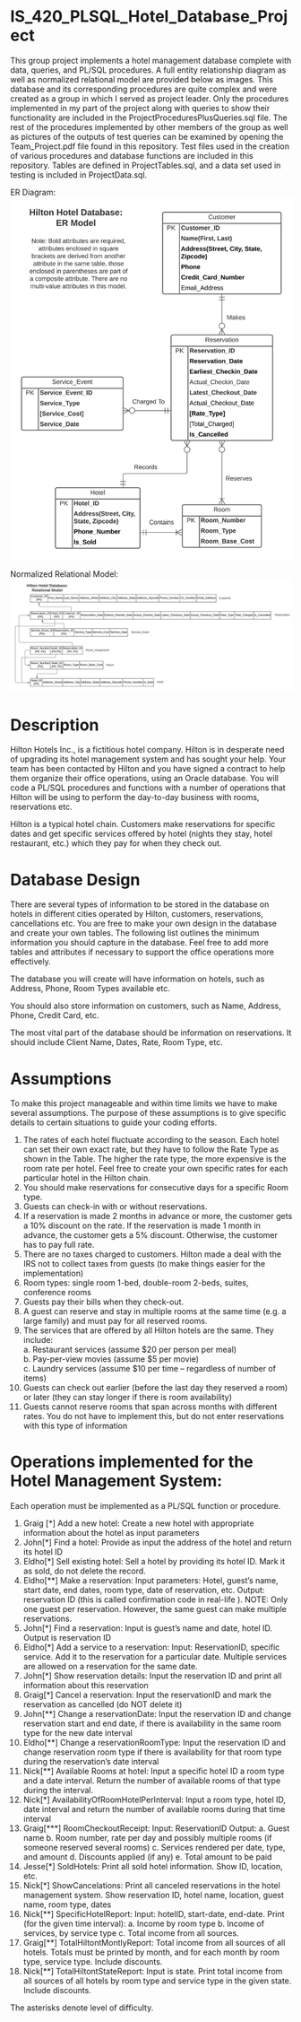 # IS_420_PLSQL_Hotel_Database_Project
This group project implements a hotel management database complete with data, queries, and PL/SQL procedures. A full entity relationship diagram as well as normalized relational model are provided below as images. This database and its corresponding procedures are quite complex and were created as a group in which I served as project leader. Only the procedures implemented in my part of the project along with queries to show their functionality are included in the ProjectProceduresPlusQueries.sql file. The rest of the procedures implemented by other members of the group as well as pictures of the outputs of test queries can be examined by opening the Team_Project.pdf file found in this repository. Test files used in the creation of various procedures and database functions are included in this repository. Tables are defined in ProjectTables.sql, and a data set used in testing is included in ProjectData.sql.

ER Diagram:
![alt text](https://github.com/nstommel/IS_420_PLSQL_Hotel_Database_Project/blob/main/ER_Diagram.jpeg?raw=true)

Normalized Relational Model:
![alt text](https://github.com/nstommel/IS_420_PLSQL_Hotel_Database_Project/blob/main/Normalized_Relational_Model.jpeg?raw=true)


# Description
Hilton Hotels Inc., is a fictitious hotel company. Hilton is in desperate need of upgrading its hotel management system and has sought your help. Your team has been contacted by Hilton and you have signed a contract to help them organize their office operations, using an Oracle database. You will code a PL/SQL procedures and functions with a number of operations that Hilton will be using to perform the day-to-day business with rooms, reservations etc.

Hilton is a typical hotel chain. Customers make reservations for specific dates and get specific services offered by hotel (nights they stay, hotel restaurant, etc.) which they pay for when they check out. 

# Database Design
There are several types of information to be stored in the database on hotels in different cities operated by Hilton, customers, reservations, cancellations etc.   You are free to make your own design in the database and create your own tables. The following list outlines the minimum information you should capture in the database. Feel free to add more tables and attributes if necessary to support the office operations more effectively.

The database you will create will have information on hotels, such as Address, Phone, Room Types available etc.

You should also store information on customers, such as Name, Address, Phone, Credit Card, etc.

The most vital part of the database should be information on reservations. It should include Client Name, Dates, Rate, Room Type, etc.

# Assumptions
To make this project manageable and within time limits we have to make several assumptions. The purpose of these assumptions is to give specific details to certain situations to guide your coding efforts.

1. The rates of each hotel fluctuate according to the season. Each hotel can set their own exact rate, but they have to follow the Rate Type as shown in the Table. The higher the rate type, the more expensive is the room rate per hotel. Feel free to create your own specific rates for each particular hotel in the Hilton chain.<br/>
2. You should make reservations for consecutive days for a specific Room type.<br/>
3. Guests can check-in with or without reservations.<br/>
4. If a reservation is made 2 months in advance or more, the customer gets a 10% discount on the rate. If the reservation is made 1 month in advance, the customer gets a 5% discount. Otherwise, the customer has to pay full rate.<br/>
5. There are no taxes charged to customers. Hilton made a deal with the IRS not to collect taxes from guests (to make things easier for the implementation)<br/>
6. Room types: single room 1-bed, double-room 2-beds, suites, conference rooms<br/>
7. Guests pay their bills when they check-out.<br/>
8. A guest can reserve and stay in multiple rooms at the same time (e.g. a large family) and must pay for all reserved rooms.<br/>
9. The services that are offered by all Hilton hotels are the same. They include:<br/>
a. Restaurant services (assume $20 per person per meal)<br/>
b. Pay-per-view movies (assume $5 per movie)<br/>
c. Laundry services (assume $10 per time – regardless of number of items)<br/>
10. Guests can check out earlier (before the last day they reserved a room) or later (they can stay longer if there is room availability)<br/>
11. Guests cannot reserve rooms that span across months with different rates. You do not have to implement this, but do not enter reservations with this type of information

# Operations implemented for the Hotel Management System:

Each operation must be implemented as a PL/SQL function or procedure. 
1. Graig [\*] Add a new hotel: Create a new hotel with appropriate information about the hotel as input parameters
2. John[\*] Find a hotel: Provide as input the address of the hotel and return its hotel ID
3. Eldho[\*] Sell existing hotel: Sell a hotel by providing its hotel ID. Mark it as sold, do not delete the record.
4. Eldho[\*\*] Make a reservation: Input parameters: Hotel, guest’s name, start date, end dates, room type, date of reservation, etc. Output: reservation ID (this is called confirmation code in real-life ). NOTE: Only one guest per reservation. However, the same guest can make multiple reservations.
5. John[\*] Find a reservation: Input is guest’s name and date, hotel ID. Output is reservation ID
6. Eldho[\*] Add a service to a reservation: Input: ReservationID, specific service. Add it to the reservation for a particular date. Multiple services are allowed on a reservation for the same date.
7. John[\*] Show reservation details: Input the reservation ID and print all information about this reservation
8.  Graig[\*] Cancel a reservation: Input the reservationID and mark the reservation as cancelled (do NOT delete it)
9. John[\*\*] Change a reservationDate: Input the reservation ID and change reservation start and end date, if there is availability in the same room type for the new date interval
10. Eldho[\*\*] Change a reservationRoomType: Input the reservation ID and change reservation room type if there is availability for that room type during the reservation’s date interval
11. Nick[\*\*] Available Rooms at hotel: Input a specific hotel ID a room type and a date interval. Return the number of available rooms of that type during the interval.
12. Nick[\*] AvailabilityOfRoomHotelPerInterval: Input a room type, hotel ID, date interval and return the number of available rooms during that time interval 
13. Graig[\*\*\*] RoomCheckoutReceipt: Input: ReservationID  Output: 
a. Guest name
b. Room number, rate per day and possibly multiple rooms (if someone reserved several rooms) 
c. Services rendered per date, type, and amount
d. Discounts applied (if any)
e. Total amount to be paid 
14. Jesse[\*] SoldHotels: Print all sold hotel information. Show ID, location, etc. 
15. Nick[\*] ShowCancelations: Print all canceled reservations in the hotel management system. Show reservation ID, hotel name, location, guest name, room type, dates
16. Nick[\*\*] SpecificHotelReport: Input: hotelID, start-date, end-date. Print (for the given time interval): 
a. Income by room type
b. Income of services, by service type
c. Total income from all sources.
17. Graig[\*\*] TotalHiltontMontlyReport: Total income from all sources of all hotels. Totals must be printed by month, and for each month by room type, service type. Include discounts.
18. Nick[\*\*] TotalHiltontStateReport: Input is state. Print total income from all sources of all hotels by room type and service type in the given state. Include discounts.

The asterisks denote level of difficulty. 
